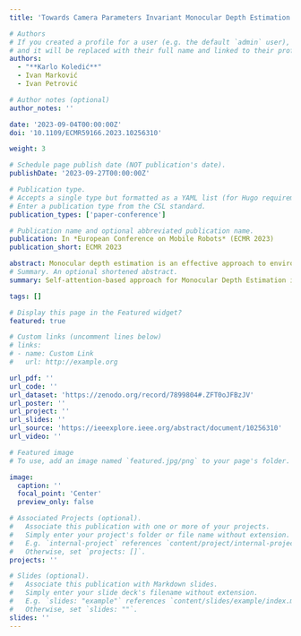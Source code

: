 ```yaml
---
title: 'Towards Camera Parameters Invariant Monocular Depth Estimation in Autonomous Driving'

# Authors
# If you created a profile for a user (e.g. the default `admin` user), write the username (folder name) here
# and it will be replaced with their full name and linked to their profile.
authors:
  - "**Karlo Koledić**"
  - Ivan Marković
  - Ivan Petrović

# Author notes (optional)
author_notes: ''

date: '2023-09-04T00:00:00Z'
doi: '10.1109/ECMR59166.2023.10256310'

weight: 3

# Schedule page publish date (NOT publication's date).
publishDate: '2023-09-27T00:00:00Z'

# Publication type.
# Accepts a single type but formatted as a YAML list (for Hugo requirements).
# Enter a publication type from the CSL standard.
publication_types: ['paper-conference']

# Publication name and optional abbreviated publication name.
publication: In *European Conference on Mobile Robots* (ECMR 2023)
publication_short: ECMR 2023

abstract: Monocular depth estimation is an effective approach to environment perception due to simplicity of the sensor setup and absence of multisensor calibration. Deep learning has enabled accurate depth estimation from a single image by exploiting semantic cues such as the sizes of known objects and positions on the ground plane thereof. However, learning-based methods frequently fail to generalize on images collected with different vehicle-camera setups due to the induced perspective geometry bias. In this work, we propose an approach for camera parameters invariant depth estimation in autonomous driving scenarios. We propose a novel joint parametrization of camera intrinsic and extrinsic parameters specifically designed for autonomous driving. In order to supplement the neural network with information about the camera parameters, we fuse the proposed parametrization and image features via the novel module based on a self-attention mechanism. After thorough experimentation on the effects of camera parameter variation, we show that our approach effectively provides the neural network with useful information, thus increasing accuracy and generalization performance.
# Summary. An optional shortened abstract.
summary: Self-attention-based approach for Monocular Depth Estimation integrates novel **camera parameter embeddings** to improve accuracy and generalization across varying vehicle-camera setups, supported by a *new dataset* from the CARLA simulator with diverse camera configurations.

tags: []

# Display this page in the Featured widget?
featured: true

# Custom links (uncomment lines below)
# links:
# - name: Custom Link
#   url: http://example.org

url_pdf: ''
url_code: ''
url_dataset: 'https://zenodo.org/record/7899804#.ZFT0oJFBzJV'
url_poster: ''
url_project: ''
url_slides: ''
url_source: 'https://ieeexplore.ieee.org/abstract/document/10256310'
url_video: ''

# Featured image
# To use, add an image named `featured.jpg/png` to your page's folder.

image:
  caption: ''
  focal_point: 'Center'
  preview_only: false

# Associated Projects (optional).
#   Associate this publication with one or more of your projects.
#   Simply enter your project's folder or file name without extension.
#   E.g. `internal-project` references `content/project/internal-project/index.md`.
#   Otherwise, set `projects: []`.
projects: ''

# Slides (optional).
#   Associate this publication with Markdown slides.
#   Simply enter your slide deck's filename without extension.
#   E.g. `slides: "example"` references `content/slides/example/index.md`.
#   Otherwise, set `slides: ""`.
slides: ''
---
```


